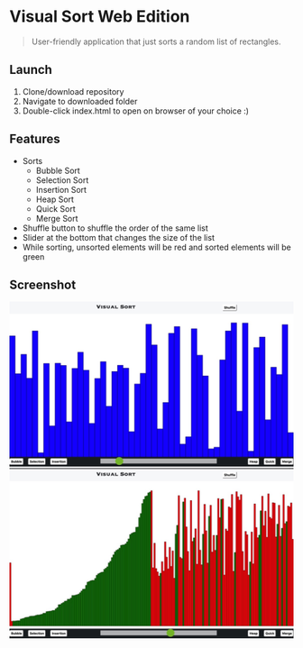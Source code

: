 # Visual Sort Web Edition
> User-friendly application that just sorts a random list of rectangles.

## Launch
1. Clone/download repository
1. Navigate to downloaded folder
1. Double-click index.html to open on browser of your choice :)

## Features
* Sorts
	* Bubble Sort
	* Selection Sort
	* Insertion Sort
	* Heap Sort
	* Quick Sort
	* Merge Sort
* Shuffle button to shuffle the order of the same list
* Slider at the bottom that changes the size of the list
* While sorting, unsorted elements will be red and sorted elements will be green

## Screenshot
![Screenshot](https://github.com/twinksy1/visual-sort-web/blob/master/Pictures/vsw.jpeg)
![Screenshot](https://github.com/twinksy1/visual-sort-web/blob/master/Pictures/sorting.jpeg)
